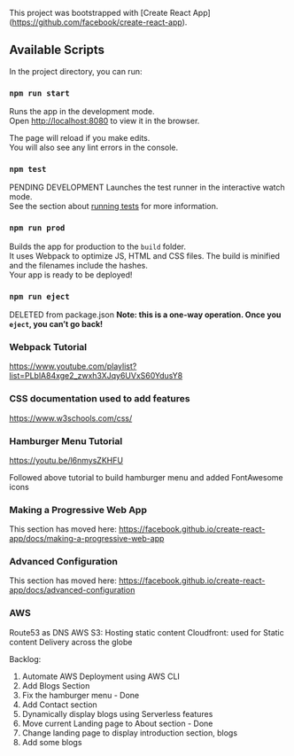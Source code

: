This project was bootstrapped with [Create React App]
(https://github.com/facebook/create-react-app).

## Available Scripts

In the project directory, you can run:

### `npm run start`

Runs the app in the development mode.<br />
Open [http://localhost:8080](http://localhost:8080) to view it in the browser.

The page will reload if you make edits.<br />
You will also see any lint errors in the console.

### `npm test`

PENDING DEVELOPMENT
Launches the test runner in the interactive watch mode.<br />
See the section about [running tests](https://facebook.github.io/create-react-app/docs/running-tests) for more information.

### `npm run prod`

Builds the app for production to the `build` folder.<br />
It uses Webpack to optimize JS, HTML and CSS files.
The build is minified and the filenames include the hashes.<br />
Your app is ready to be deployed!

### `npm run eject`

DELETED from package.json
**Note: this is a one-way operation. Once you `eject`, you can’t go back!**


### Webpack Tutorial 

https://www.youtube.com/playlist?list=PLblA84xge2_zwxh3XJqy6UVxS60YdusY8


### CSS documentation used to add features

https://www.w3schools.com/css/

### Hamburger Menu Tutorial

https://youtu.be/l6nmysZKHFU

Followed above tutorial to build hamburger menu and added FontAwesome icons </b>

### Making a Progressive Web App

This section has moved here: https://facebook.github.io/create-react-app/docs/making-a-progressive-web-app

### Advanced Configuration

This section has moved here: https://facebook.github.io/create-react-app/docs/advanced-configuration

### AWS
Route53 as DNS
AWS S3: Hosting static content
Cloudfront: used for Static content Delivery across the globe


Backlog:
1. Automate AWS Deployment using AWS CLI
2. Add Blogs Section
3. Fix the hamburger menu - Done
4. Add Contact section
5. Dynamically display blogs using Serverless features
6. Move current Landing page to About section - Done
7. Change landing page to display introduction section, blogs
8. Add some blogs
